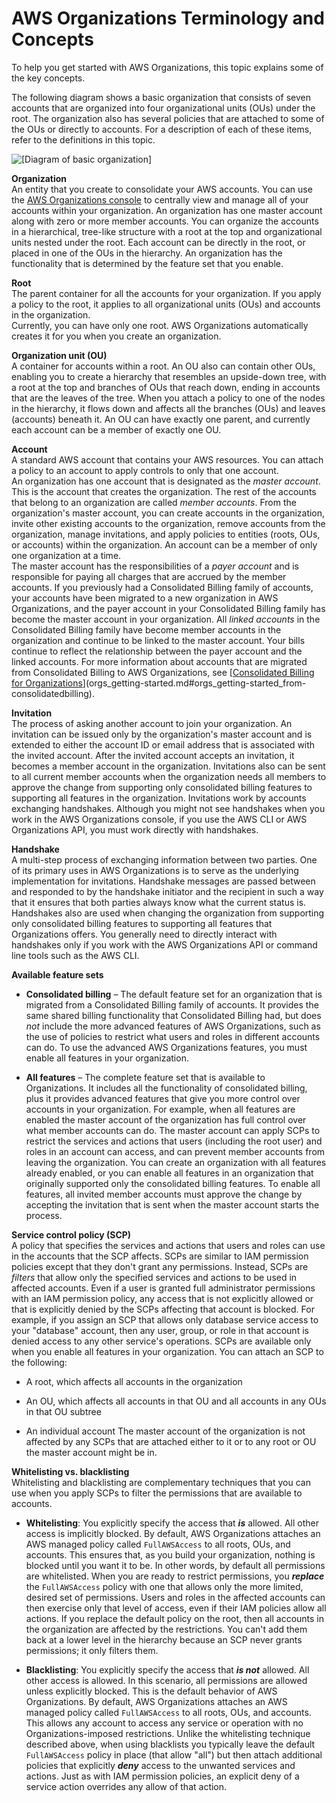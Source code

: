 # AWS Organizations Terminology and Concepts<a name="orgs_getting-started_concepts"></a>

To help you get started with AWS Organizations, this topic explains some of the key concepts\. 

The following diagram shows a basic organization that consists of seven accounts that are organized into four organizational units \(OUs\) under the root\. The organization also has several policies that are attached to some of the OUs or directly to accounts\. For a description of each of these items, refer to the definitions in this topic\.

![\[Diagram of basic organization\]](http://docs.aws.amazon.com/organizations/latest/userguide/images/BasicOrganization.png)

**Organization**  
An entity that you create to consolidate your AWS accounts\. You can use the [AWS Organizations console](https://console.aws.amazon.com/organizations/) to centrally view and manage all of your accounts within your organization\. An organization has one master account along with zero or more member accounts\. You can organize the accounts in a hierarchical, tree\-like structure with a root at the top and organizational units nested under the root\. Each account can be directly in the root, or placed in one of the OUs in the hierarchy\. An organization has the functionality that is determined by the feature set that you enable\. 

**Root**  
The parent container for all the accounts for your organization\. If you apply a policy to the root, it applies to all organizational units \(OUs\) and accounts in the organization\.  
Currently, you can have only one root\. AWS Organizations automatically creates it for you when you create an organization\.

**Organization unit \(OU\)**  
A container for accounts within a root\. An OU also can contain other OUs, enabling you to create a hierarchy that resembles an upside\-down tree, with a root at the top and branches of OUs that reach down, ending in accounts that are the leaves of the tree\. When you attach a policy to one of the nodes in the hierarchy, it flows down and affects all the branches \(OUs\) and leaves \(accounts\) beneath it\. An OU can have exactly one parent, and currently each account can be a member of exactly one OU\.

**Account**  
A standard AWS account that contains your AWS resources\. You can attach a policy to an account to apply controls to only that one account\.  
An organization has one account that is designated as the *master account*\. This is the account that creates the organization\. The rest of the accounts that belong to an organization are called *member accounts*\. From the organization's master account, you can create accounts in the organization, invite other existing accounts to the organization, remove accounts from the organization, manage invitations, and apply policies to entities \(roots, OUs, or accounts\) within the organization\. An account can be a member of only one organization at a time\.  
The master account has the responsibilities of a *payer account* and is responsible for paying all charges that are accrued by the member accounts\. If you previously had a Consolidated Billing family of accounts, your accounts have been migrated to a new organization in AWS Organizations, and the payer account in your Consolidated Billing family has become the master account in your organization\. All *linked accounts* in the Consolidated Billing family have become member accounts in the organization and continue to be linked to the master account\. Your bills continue to reflect the relationship between the payer account and the linked accounts\. For more information about accounts that are migrated from Consolidated Billing to AWS Organizations, see [[Consolidated Billing for Organizations](http://docs.aws.amazon.com/awsaccountbilling/latest/aboutv2/consolidated-billing.html)](orgs_getting-started.md#orgs_getting-started_from-consolidatedbilling)\.

**Invitation**  
The process of asking another account to join your organization\. An invitation can be issued only by the organization's master account and is extended to either the account ID or email address that is associated with the invited account\. After the invited account accepts an invitation, it becomes a member account in the organization\. Invitations also can be sent to all current member accounts when the organization needs all members to approve the change from supporting only consolidated billing features to supporting all features in the organization\. Invitations work by accounts exchanging handshakes\. Although you might not see handshakes when you work in the AWS Organizations console, if you use the AWS CLI or AWS Organizations API, you must work directly with handshakes\.

**Handshake**  
A multi\-step process of exchanging information between two parties\. One of its primary uses in AWS Organizations is to serve as the underlying implementation for invitations\. Handshake messages are passed between and responded to by the handshake initiator and the recipient in such a way that it ensures that both parties always know what the current status is\. Handshakes also are used when changing the organization from supporting only consolidated billing features to supporting all features that Organizations offers\. You generally need to directly interact with handshakes only if you work with the AWS Organizations API or command line tools such as the AWS CLI\.

**Available feature sets**  

+ **Consolidated billing** – The default feature set for an organization that is migrated from a Consolidated Billing family of accounts\. It provides the same shared billing functionality that Consolidated Billing had, but does *not* include the more advanced features of AWS Organizations, such as the use of policies to restrict what users and roles in different accounts can do\. To use the advanced AWS Organizations features, you must enable all features in your organization\.

+ **All features** – The complete feature set that is available to Organizations\. It includes all the functionality of consolidated billing, plus it provides advanced features that give you more control over accounts in your organization\. For example, when all features are enabled the master account of the organization has full control over what member accounts can do\. The master account can apply SCPs to restrict the services and actions that users \(including the root user\) and roles in an account can access, and can prevent member accounts from leaving the organization\. You can create an organization with all features already enabled, or you can enable all features in an organization that originally supported only the consolidated billing features\. To enable all features, all invited member accounts must approve the change by accepting the invitation that is sent when the master account starts the process\.

**Service control policy \(SCP\)**  
A policy that specifies the services and actions that users and roles can use in the accounts that the SCP affects\. SCPs are similar to IAM permission policies except that they don't grant any permissions\. Instead, SCPs are *filters* that allow only the specified services and actions to be used in affected accounts\. Even if a user is granted full administrator permissions with an IAM permission policy, any access that is not explicitly allowed or that is explicitly denied by the SCPs affecting that account is blocked\. For example, if you assign an SCP that allows only database service access to your "database" account, then any user, group, or role in that account is denied access to any other service's operations\. SCPs are available only when you enable all features in your organization\. You can attach an SCP to the following:  

+ A root, which affects all accounts in the organization

+ An OU, which affects all accounts in that OU and all accounts in any OUs in that OU subtree

+ An individual account
The master account of the organization is not affected by any SCPs that are attached either to it or to any root or OU the master account might be in\.

**Whitelisting vs\. blacklisting**  
Whitelisting and blacklisting are complementary techniques that you can use when you apply SCPs to filter the permissions that are available to accounts\.  

+ <a name="whitelisting"></a>**Whitelisting**: You explicitly specify the access that ***is*** allowed\. All other access is implicitly blocked\. By default, AWS Organizations attaches an AWS managed policy called `FullAWSAccess` to all roots, OUs, and accounts\. This ensures that, as you build your organization, nothing is blocked until you want it to be\. In other words, by default all permissions are whitelisted\. When you are ready to restrict permissions, you ***replace*** the `FullAWSAccess` policy with one that allows only the more limited, desired set of permissions\. Users and roles in the affected accounts can then exercise only that level of access, even if their IAM policies allow all actions\. If you replace the default policy on the root, then all accounts in the organization are affected by the restrictions\. You can't add them back at a lower level in the hierarchy because an SCP never grants permissions; it only filters them\.

+ <a name="blacklisting"></a>**Blacklisting**: You explicitly specify the access that ***is not*** allowed\. All other access is allowed\. In this scenario, all permissions are allowed unless explicitly blocked\. This is the default behavior of AWS Organizations\. By default, AWS Organizations attaches an AWS managed policy called `FullAWSAccess` to all roots, OUs, and accounts\. This allows any account to access any service or operation with no Organizations\-imposed restrictions\. Unlike the whitelisting technique described above, when using blacklists you typically leave the default `FullAWSAccess` policy in place \(that allow "all"\) but then attach additional policies that explicitly ***deny*** access to the unwanted services and actions\. Just as with IAM permission policies, an explicit deny of a service action overrides any allow of that action\.
